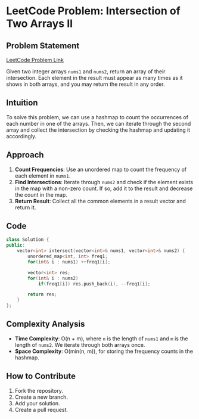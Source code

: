 # LeetCode Problem: Intersection of Two Arrays II

## Problem Statement

[LeetCode Problem Link](https://leetcode.com/problems/intersection-of-two-arrays-ii/)

Given two integer arrays `nums1` and `nums2`, return an array of their intersection. Each element in the result must appear as many times as it shows in both arrays, and you may return the result in any order.

## Intuition

To solve this problem, we can use a hashmap to count the occurrences of each number in one of the arrays. Then, we can iterate through the second array and collect the intersection by checking the hashmap and updating it accordingly.

## Approach

1. **Count Frequencies**: Use an unordered map to count the frequency of each element in `nums1`.
2. **Find Intersections**: Iterate through `nums2` and check if the element exists in the map with a non-zero count. If so, add it to the result and decrease the count in the map.
3. **Return Result**: Collect all the common elements in a result vector and return it.

## Code

```cpp
class Solution {
public:
    vector<int> intersect(vector<int>& nums1, vector<int>& nums2) {
        unordered_map<int, int> freq1;
        for(int& i : nums1) ++freq1[i];

        vector<int> res;
        for(int& i : nums2)
            if(freq1[i]) res.push_back(i), --freq1[i];

        return res;
    }
};
```

## Complexity Analysis

- **Time Complexity**: O(n + m), where `n` is the length of `nums1` and `m` is the length of `nums2`. We iterate through both arrays once.
- **Space Complexity**: O(min(n, m)), for storing the frequency counts in the hashmap.

## How to Contribute

1. Fork the repository.
2. Create a new branch.
3. Add your solution.
4. Create a pull request.
